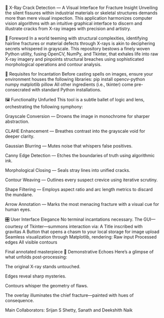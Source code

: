 🩻 X-Ray Crack Detection — A Visual Interface for Fracture Insight
Unveiling the silent fissures within industrial materials or skeletal structures demands more than mere visual inspection. This application harmonizes computer vision algorithms with an intuitive graphical interface to discern and illustrate cracks from X-ray images with precision and artistry.

🧠 Foreword
In a world teeming with structural complexities, identifying hairline fractures or material defects through X-rays is akin to deciphering secrets whispered in grayscale. This repository bestows a finely woven Python utility, fusing OpenCV, NumPy, and Tkinter, that exhales life into raw X-ray imagery and pinpoints structural breaches using sophisticated morphological operations and contour analysis.

🔧 Requisites for Incantation
Before casting spells on images, ensure your environment houses the following libraries:
pip install opencv-python numpy matplotlib pillow
All other ingredients (i.e., tkinter) come pre-consecrated with standard Python installations.

🖼️ Functionality Unfurled
This tool is a subtle ballet of logic and lens, orchestrating the following symphony:

Grayscale Conversion — Drowns the image in monochrome for sharper abstraction.

CLAHE Enhancement — Breathes contrast into the grayscale void for deeper clarity.

Gaussian Blurring — Mutes noise that whispers false positives.

Canny Edge Detection — Etches the boundaries of truth using algorithmic ink.

Morphological Closing — Seals stray lines into unified cracks.

Contour Weaving — Outlines every suspect crevice using iterative scrutiny.

Shape Filtering — Employs aspect ratio and arc length metrics to discard the mundane.

Arrow Annotation — Marks the most menacing fracture with a visual cue for human eyes.

🎛️ User Interface Elegance
No terminal incantations necessary. The GUI—courtesy of Tkinter—summons interaction via:
A Title inscribed with gravitas
A Button that opens a chasm to your local storage for image upload
Seamless visualization through Matplotlib, rendering:
Raw input
Processed edges
All visible contours

Final annotated masterpiece
🧪 Demonstrative Echoes
Here’s a glimpse of what unfolds post-processing:

The original X-ray stands untouched.

Edges reveal sharp mysteries.

Contours whisper the geometry of flaws.

The overlay illuminates the chief fracture—painted with hues of consequence.


Main Collaborators: Srijan S Shetty, Sanath and Deekshith Naik
 
